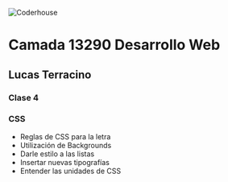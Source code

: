 
![Coderhouse](https://res.cloudinary.com/hdsqazxtw/image/upload/f_auto/v1557348830/coderhouse_avkeo7.svg)
# Camada 13290 Desarrollo Web
## Lucas Terracino

### Clase 4
### CSS
- Reglas de CSS para la letra
- Utilización de Backgrounds
- Darle estilo a las listas
- Insertar nuevas tipografías
- Entender las unidades de CSS